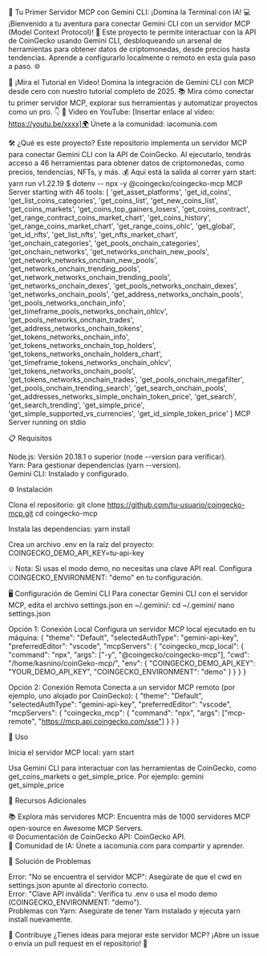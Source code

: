 🚀 Tu Primer Servidor MCP con Gemini CLI: ¡Domina la Terminal con IA! 💻
¡Bienvenido a tu aventura para conectar Gemini CLI con un servidor MCP (Model Context Protocol)! 🎉 Este proyecto te permite interactuar con la API de CoinGecko usando Gemini CLI, desbloqueando un arsenal de herramientas para obtener datos de criptomonedas, desde precios hasta tendencias. Aprende a configurarlo localmente o remoto en esta guía paso a paso. 🌐

🎥 ¡Mira el Tutorial en Video!
Domina la integración de Gemini CLI con MCP desde cero con nuestro tutorial completo de 2025. 📚 Mira cómo conectar tu primer servidor MCP, explorar sus herramientas y automatizar proyectos como un pro. 👇
🔗 Video en YouTube: [Insertar enlace al video: https://youtu.be/xxxx]🌍 Únete a la comunidad: iacomunia.com

🛠️ ¿Qué es este proyecto?
Este repositorio implementa un servidor MCP para conectar Gemini CLI con la API de CoinGecko. Al ejecutarlo, tendrás acceso a 46 herramientas para obtener datos de criptomonedas, como precios, tendencias, NFTs, y más. 💰 Aquí está la salida al correr yarn start:
yarn run v1.22.19
$ dotenv -- npx -y @coingecko/coingecko-mcp
MCP Server starting with 46 tools: [
  'get_asset_platforms',
  'get_id_coins',
  'get_list_coins_categories',
  'get_coins_list',
  'get_new_coins_list',
  'get_coins_markets',
  'get_coins_top_gainers_losers',
  'get_coins_contract',
  'get_range_contract_coins_market_chart',
  'get_coins_history',
  'get_range_coins_market_chart',
  'get_range_coins_ohlc',
  'get_global',
  'get_id_nfts',
  'get_list_nfts',
  'get_nfts_market_chart',
  'get_onchain_categories',
  'get_pools_onchain_categories',
  'get_onchain_networks',
  'get_networks_onchain_new_pools',
  'get_network_networks_onchain_new_pools',
  'get_networks_onchain_trending_pools',
  'get_network_networks_onchain_trending_pools',
  'get_networks_onchain_dexes',
  'get_pools_networks_onchain_dexes',
  'get_networks_onchain_pools',
  'get_address_networks_onchain_pools',
  'get_pools_networks_onchain_info',
  'get_timeframe_pools_networks_onchain_ohlcv',
  'get_pools_networks_onchain_trades',
  'get_address_networks_onchain_tokens',
  'get_tokens_networks_onchain_info',
  'get_tokens_networks_onchain_top_holders',
  'get_tokens_networks_onchain_holders_chart',
  'get_timeframe_tokens_networks_onchain_ohlcv',
  'get_tokens_networks_onchain_pools',
  'get_tokens_networks_onchain_trades',
  'get_pools_onchain_megafilter',
  'get_pools_onchain_trending_search',
  'get_search_onchain_pools',
  'get_addresses_networks_simple_onchain_token_price',
  'get_search',
  'get_search_trending',
  'get_simple_price',
  'get_simple_supported_vs_currencies',
  'get_id_simple_token_price'
]
MCP Server running on stdio


📋 Requisitos

Node.js: Versión 20.18.1 o superior (node --version para verificar).  
Yarn: Para gestionar dependencias (yarn --version).  
Gemini CLI: Instalado y configurado.


⚙️ Instalación

Clona el repositorio:
git clone https://github.com/tu-usuario/coingecko-mcp.git
cd coingecko-mcp


Instala las dependencias:
yarn install


Crea un archivo .env en la raíz del proyecto:
COINGECKO_DEMO_API_KEY=tu-api-key


💡 Nota: Si usas el modo demo, no necesitas una clave API real. Configura COINGECKO_ENVIRONMENT: "demo" en tu configuración.




🖥️ Configuración de Gemini CLI
Para conectar Gemini CLI con el servidor MCP, edita el archivo settings.json en ~/.gemini/:
cd ~/.gemini/
nano settings.json

Opción 1: Conexión Local
Configura un servidor MCP local ejecutado en tu máquina:
{
  "theme": "Default",
  "selectedAuthType": "gemini-api-key",
  "preferredEditor": "vscode",
  "mcpServers": {
    "coingecko_mcp_local": {
      "command": "npx",
      "args": ["-y", "@coingecko/coingecko-mcp"],
      "cwd": "/home/kasnino/coinGeko-mcp/",
      "env": {
        "COINGECKO_DEMO_API_KEY": "YOUR_DEMO_API_KEY",
        "COINGECKO_ENVIRONMENT": "demo"
      }
    }
  }
}

Opción 2: Conexión Remota
Conecta a un servidor MCP remoto (por ejemplo, uno alojado por CoinGecko):
{
  "theme": "Default",
  "selectedAuthType": "gemini-api-key",
  "preferredEditor": "vscode",
  "mcpServers": {
    "coingecko_mcp": {
      "command": "npx",
      "args": ["mcp-remote", "https://mcp.api.coingecko.com/sse"]
    }
  }
}


🚀 Uso

Inicia el servidor MCP local:
yarn start


Usa Gemini CLI para interactuar con las herramientas de CoinGecko, como get_coins_markets o get_simple_price. Por ejemplo:
gemini get_simple_price




🌟 Recursos Adicionales

📚 Explora más servidores MCP: Encuentra más de 1000 servidores MCP open-source en Awesome MCP Servers.  
🌐 Documentación de CoinGecko API: CoinGecko API.  
🤝 Comunidad de IA: Únete a iacomunia.com para compartir y aprender.


🐛 Solución de Problemas

Error: "No se encuentra el servidor MCP": Asegúrate de que el cwd en settings.json apunte al directorio correcto.  
Error: "Clave API inválida": Verifica tu .env o usa el modo demo (COINGECKO_ENVIRONMENT: "demo").  
Problemas con Yarn: Asegúrate de tener Yarn instalado y ejecuta yarn install nuevamente.


🤝 Contribuye
¿Tienes ideas para mejorar este servidor MCP? ¡Abre un issue o envía un pull request en el repositorio! 🚀